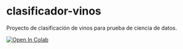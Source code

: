 # clasificador-vinos
Proyecto de clasificación de vinos para prueba de ciencia de datos.

[![Open In Colab](https://colab.research.google.com/assets/colab-badge.svg)](https://colab.research.google.com/drive/1Aea8fVAVAZG79iXUO0SI8n8K-a6uLwAo?usp=sharing)
